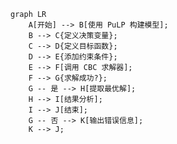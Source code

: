 <style>
.mermaid svg {
    font-size: 16px;
}
</style>

```mermaid
graph LR
    A[开始] --> B[使用 PuLP 构建模型];
    B --> C{定义决策变量};
    C --> D{定义目标函数};
    D --> E{添加约束条件};
    E --> F[调用 CBC 求解器];
    F --> G{求解成功?};
    G -- 是 --> H[提取最优解];
    H --> I[结果分析];
    I --> J[结束];
    G -- 否 --> K[输出错误信息];
    K --> J;
